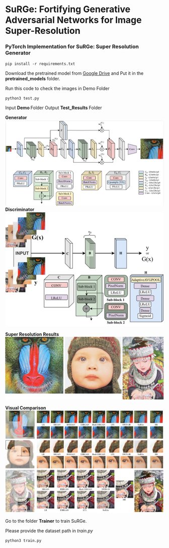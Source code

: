 # SuRGe: Fortifying Generative Adversarial Networks for Image Super-Resolution</b>

<h3> PyTorch Implementation for <b>SuRGe: Super Resolution Generator</b> </h3>

```
pip install -r requirements.txt
```
Download the pretrained model from [Google Drive](https://drive.google.com/file/d/1cd0RUOTbD30dqLbngZ0h7GsvqiZK4RZQ/view?usp=drive_link) and Put it in the <b>pretrained_models</b> folder.

Run this code to check the images in Demo Folder

```
python3 test.py
```

Input <b> Demo </b> Folder 
Output <b> Test_Results </b> Folder

<b> Generator </b>
![Generator](https://github.com/Thecoder1012/SuRGe/blob/main/assets/generator_updated.png)
<b> Discriminator </b>
![Discriminator](https://github.com/Thecoder1012/SuRGe/blob/main/assets/discriminator_main.jpg)

<b> Super Resolution Results </b>
![Results](https://github.com/Thecoder1012/SuRGe/blob/main/assets/image_SR.png)

<b> Visual Comparison </b>
![Results](https://github.com/Thecoder1012/SuRGe/blob/main/assets/Qualitative.jpg)

Go to the folder <b>Trainer</b> to train SuRGe. 

Please provide the dataset path in <i>train.py</i>

```
python3 train.py
```
